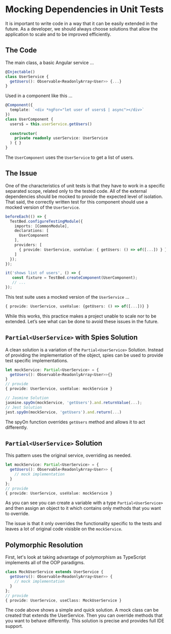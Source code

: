 # Mocking Dependencies in Unit Tests

It is important to write code in a way that it can be easily extended in the future. As a developer, we should always choose solutions that allow the application to scale and to be improved efficiently.

## The Code

The main class, a basic Angular service ...

```typescript
@Injectable()
class UserService {
  getUsers(): Observable<ReadonlyArray<User>> {...}
}
```

Used in a component like this ...

```typescript
@Component({
  template: `<div *ngFor="let user of users$ | async"></div>`
})
class UserComponent {
  users$ = this.userService.getUsers()
   
  constructor(
    private readonly userService: UserService
  ) { }
}
```

The `UserComponent` uses the `UserService` to get a list of users.

## The Issue

One of the characteristics of unit tests is that they have to work in a specific separated scope, related only to the tested code. All of the external dependencies should be mocked to provide the expected level of isolation. That said, the correctly written test for this component should use a mocked version of the `UserService`.

```typescript
beforeEach(() => {
  TestBed.configureTestingModule({
    imports: [CommonModule],
    declarations: [
      UserComponent
    ],
    providers: [
      { provide: UserService, useValue: { getUsers: () => of([...]) } }
    ]
  });
});

it('shows list of users', () => {
   const fixture = TestBed.createComponent(UserComponent);
   // ...
});
```

This test suite uses a mocked version of the `UserService` ...

```typescript
{ provide: UserService, useValue: {getUsers: () => of([...])} }
```

While this works, this practice makes a project unable to scale nor to be extended. Let’s see what can be done to avoid these issues in the future.

## `Partial<UserService>` with Spies Solution

A clean solution is a variation of the `Partial<UserService>` Solution. Instead of providing the implementation of the object, spies can be used to provide test specific implementations.

```typescript
let mockService: Partial<UserService> = {
  getUsers(): Observable<ReadonlyArray<User>>{}
}
// provide
{ provide: UserService, useValue: mockService }

// Jasmine Solution
jasmine.spyOn(mockService, 'getUsers').and.returnValue(...);
// Jest Solution
jest.spyOn(mockService, 'getUsers').and.return(...)
```

The spyOn function overrides `getUsers` method and allows it to act differently.

## `Partial<UserService>` Solution

This pattern uses the original service, overriding as needed.

```typescript
let mockService: Partial<UserService> = {
  getUsers(): Observable<ReadonlyArray<User>> {
    // mock implementation
  }
};
// provide
{ provide: UserService, useValue: mockService }
```

As you can see you can create a variable with a type `Partial<UserService>` and then assign an object to it which contains only methods that you want to override.

The issue is that it only overrides the functionality specific to the tests and leaves a lot of original code visisble on the `mockService`.

## Polymorphic Resolution

First, let's look at taking advantage of polymorphism as TypeScript implements all of the OOP paradigms.

```typescript
class MockUserService extends UserService {
  getUsers(): Observable<ReadonlyArray<User>> {
    // mock implementation
  }
};
// provide
{ provide: UserService, useClass: MockUserService }
```

The code above shows a simple and quick solution. A mock class can be created that extends the UserService. Then you can override methods that you want to behave differently. This solution is precise and provides full IDE support.
